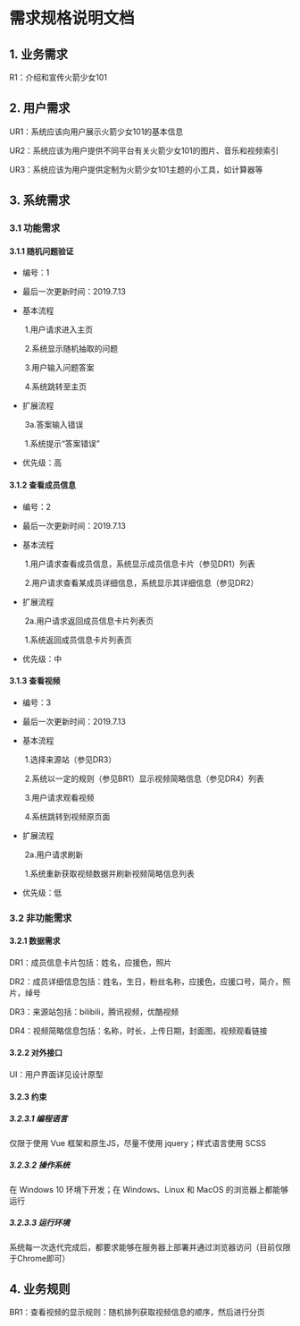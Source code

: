 # 需求规格说明文档

## 1. 业务需求

R1：介绍和宣传火箭少女101

## 2. 用户需求

UR1：系统应该向用户展示火箭少女101的基本信息

UR2：系统应该为用户提供不同平台有关火箭少女101的图片、音乐和视频索引

UR3：系统应该为用户提供定制为火箭少女101主题的小工具，如计算器等

## 3. 系统需求

### 3.1 功能需求

#### 3.1.1 随机问题验证

- 编号：1

- 最后一次更新时间：2019.7.13

- 基本流程

  ​	1.用户请求进入主页

  ​	2.系统显示随机抽取的问题

  ​	3.用户输入问题答案

  ​	4.系统跳转至主页

- 扩展流程

  ​	3a.答案输入错误

  ​		1.系统提示“答案错误”

- 优先级：高

#### 3.1.2 查看成员信息

- 编号：2

- 最后一次更新时间：2019.7.13

- 基本流程

  ​	1.用户请求查看成员信息，系统显示成员信息卡片（参见DR1）列表

  ​	2.用户请求查看某成员详细信息，系统显示其详细信息（参见DR2）

- 扩展流程

  ​	2a.用户请求返回成员信息卡片列表页

  ​		1.系统返回成员信息卡片列表页

- 优先级：中

#### 3.1.3 查看视频

- 编号：3

- 最后一次更新时间：2019.7.13

- 基本流程

  ​	1.选择来源站（参见DR3）

  ​	2.系统以一定的规则（参见BR1）显示视频简略信息（参见DR4）列表

  ​	3.用户请求观看视频

  ​	4.系统跳转到视频原页面

- 扩展流程

  ​	2a.用户请求刷新

  ​		1.系统重新获取视频数据并刷新视频简略信息列表

- 优先级：低

### 3.2 非功能需求

#### 3.2.1 数据需求

DR1：成员信息卡片包括：姓名，应援色，照片

DR2：成员详细信息包括：姓名，生日，粉丝名称，应援色，应援口号，简介，照片，绰号

DR3：来源站包括：bilibili，腾讯视频，优酷视频

DR4：视频简略信息包括：名称，时长，上传日期，封面图，视频观看链接

#### 3.2.2 对外接口

UI：用户界面详见设计原型

#### 3.2.3 约束

##### 3.2.3.1 编程语言

仅限于使用 Vue 框架和原生JS，尽量不使用 jquery；样式语言使用 SCSS

##### 3.2.3.2 操作系统

在 Windows 10 环境下开发；在 Windows、Linux 和 MacOS 的浏览器上都能够运行

##### 3.2.3.3 运行环境

系统每一次迭代完成后，都要求能够在服务器上部署并通过浏览器访问（目前仅限于Chrome即可）

## 4. 业务规则

BR1：查看视频的显示规则：随机排列获取视频信息的顺序，然后进行分页
